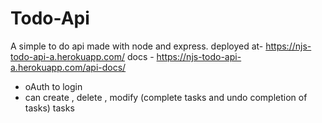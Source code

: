 # Todo-Api
A simple to do api made with node and express.
deployed at- https://njs-todo-api-a.herokuapp.com/
docs - https://njs-todo-api-a.herokuapp.com/api-docs/

* oAuth to login
* can create , delete , modify (complete tasks and undo completion of tasks) tasks


